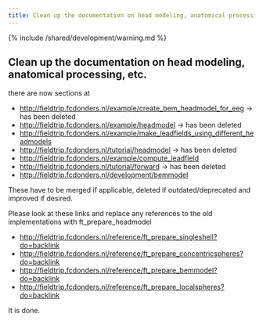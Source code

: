 ```yaml
---
title: Clean up the documentation on head modeling, anatomical processing, etc.
---
```


{% include /shared/development/warning.md %}

##  Clean up the documentation on head modeling, anatomical processing, etc. 

there are now sections at

*  http://fieldtrip.fcdonders.nl/example/create_bem_headmodel_for_eeg -> has been deleted
*  http://fieldtrip.fcdonders.nl/example/headmodel -> has been deleted
*  http://fieldtrip.fcdonders.nl/example/make_leadfields_using_different_headmodels
*  http://fieldtrip.fcdonders.nl/tutorial/headmodel -> has been deleted
*  http://fieldtrip.fcdonders.nl/example/compute_leadfield
*  http://fieldtrip.fcdonders.nl/tutorial/forward -> has been deleted
*  http://fieldtrip.fcdonders.nl/development/bemmodel

These have to be merged if applicable, deleted if outdated/deprecated and improved if desired.

Please look at these links and replace any references to the old implementations with ft_prepare_headmodel

*  http://fieldtrip.fcdonders.nl/reference/ft_prepare_singleshell?do=backlink
*  http://fieldtrip.fcdonders.nl/reference/ft_prepare_concentricspheres?do=backlink
*  http://fieldtrip.fcdonders.nl/reference/ft_prepare_bemmodel?do=backlink
*  http://fieldtrip.fcdonders.nl/reference/ft_prepare_localspheres?do=backlink

It is done.

